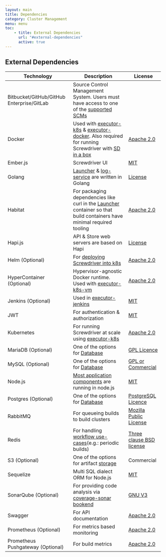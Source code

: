 ```yaml
---
layout: main
title: Dependencies
category: Cluster Management
menu: menu
toc:
    - title: External Dependencies
      url: "#external-dependencies"
      active: true
---
```

## External Dependencies

 | Technology             | Description | License |
 | ----                   | ----        | ----    |
 | Bitbucket/GitHub/GitHub Enterprise/GitLab | Source Control Management System. Users must have access to one of the [supported SCMs](../user-guide/scm) |         |
 | Docker                 | Used with [executor-k8s](https://github.com/screwdriver-cd/executor-k8s) & [executor-docker](https://github.com/screwdriver-cd/executor-docker). Also required for running Screwdriver with [SD in a box](https://github.com/screwdriver-cd/in-a-box)  | [Apache 2.0](https://www.docker.com/legal/components-licenses) |
 | Ember.js               | Screwdriver UI            | [MIT](https://github.com/emberjs/ember.js/blob/master/LICENSE)         |
 | Golang                 | [Launcher](https://github.com/screwdriver-cd/launcher) & [log-service](https://github.com/screwdriver-cd/log-service) are written in Golang  | [License](https://golang.org/LICENSE) |
 | Habitat                | For packaging dependencies like curl in the [Launcher](https://github.com/screwdriver-cd/launcher) container so that build containers have minimal required tooling | [Apache 2.0](https://www.habitat.sh/legal/licensing) |
 | Hapi.js                | API & Store web servers are based on Hapi | [License](https://github.com/hapijs/hapijs.com/blob/master/LICENSE)        |
 | Helm (Optional)           | For [deploying Screwdriver into k8s](https://github.com/screwdriver-cd/screwdriver-chart) | [Apache 2.0](https://github.com/helm/helm/blob/master/LICENSE) |
 | HyperContainer (Optional) | Hypervisor-agnostic Docker runtime. Used with [executor-k8s-vm](https://github.com/screwdriver-cd/executor-k8s-vm) | [Apache 2.0](https://github.com/hyperhq/hyperd/blob/master/LICENSE) |
 | Jenkins (Optional)     | Used in [executor-jenkins](https://github.com/screwdriver-cd/executor-jenkins)  | [MIT](https://www.jenkins.io/doc/developer/publishing/preparation/#license) |
 | JWT                    | For authentication & authorization | [MIT](https://github.com/jsonwebtoken/jsonwebtoken.github.io/blob/master/LICENSE.txt) |
 | Kubernetes             | For running Screwdriver at scale using [executor-k8s](https://github.com/screwdriver-cd/executor-k8s) | [Apache 2.0](https://github.com/kubernetes/kubernetes/blob/master/LICENSE) |
 | MariaDB (Optional) | One of the options for [Database](https://github.com/screwdriver-cd/datastore-sequelize/) | [GPL Licence](https://mariadb.com/kb/en/library/licensing-faq/) |
 | MySQL (Optional) | One of the options for [Database](https://github.com/screwdriver-cd/datastore-sequelize/) | [GPL or Commercial](https://www.mysql.com/about/legal/) |
 | Node.js                | [Most application components](../about/contributing/where-to-contribute) are running in node.js             | [MIT](https://github.com/nodejs/node/blob/master/LICENSE) |
 | Postgres (Optional) | One of the options for [Database](https://github.com/screwdriver-cd/datastore-sequelize/) | [PostgreSQL Licence](https://opensource.org/licenses/postgresql) |
 | RabbitMQ               | For queueing builds to build clusters | [Mozilla Public License](https://www.rabbitmq.com/mpl.html) |
 | Redis                  | For handling [workflow use-cases](../user-guide/configuration/workflow)(e.g.: periodic builds) | [Three clause BSD license](https://redis.io/topics/license) |
 | S3 (Optional)           | One of the options for artifact [storage](https://github.com/screwdriver-cd/store) | Commercial |
 | Sequelize              | Multi SQL dialect ORM for Node.js | [MIT](https://github.com/sequelize/sequelize/blob/master/LICENSE) |
 | SonarQube (Optional)   | For providing code analysis via [coverage-sonar bookend](https://github.com/screwdriver-cd/coverage-sonar) | [GNU V3](https://www.sonarqube.org/downloads/license) |
 | Swagger                | For API documentation | [Apache 2.0](https://swagger.io/license) |
 | Prometheus (Optional)   | For metrics based monitoring | [Apache 2.0](https://github.com/prometheus/prometheus/blob/master/LICENSE) |
 | Prometheus Pushgateway (Optional) | For build metrics  | [Apache 2.0](https://github.com/prometheus/pushgateway/blob/master/LICENSE) |
